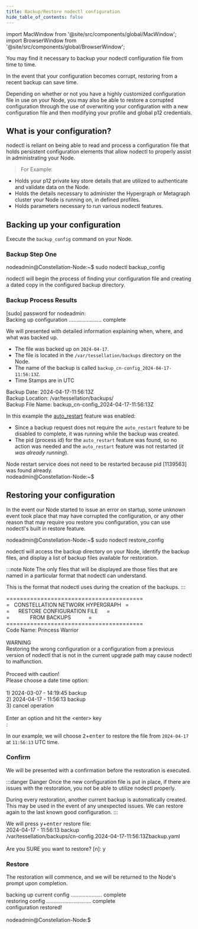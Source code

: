 ```yaml
---
title: Backup/Restore nodectl configuration
hide_table_of_contents: false
---
```


import MacWindow from '@site/src/components/global/MacWindow';
import BrowserWindow from '@site/src/components/global/BrowserWindow';

<head>
  <title>Backup or Restore your P12 Key - Macintosh</title>
  <meta
    name="description"
    content="This document will help to backup or restore a p12 file private key file necessary to join the network."
  />
</head>

You may find it necessary to backup your nodectl configuration file from time to time.  

In the event that your configuration becomes corrupt, restoring from a recent backup can save time.  

Depending on whether or not you have a highly customized configuration file in use on your Node, you may also be able to restore a corrupted configuration through the use of overwriting your configuration with a new configuration file and then modifying your profile and global p12 credentials.

## What is your configuration?

nodectl is reliant on being able to read and process a configuration file that holds persistent configuration elements that allow nodectl to properly assist in administrating your Node.

> For Example:

- Holds your p12 private key store details that are utilized to authenticate and validate data on the Node.
- Holds the details necessary to administer the Hypergraph or Metagraph cluster your Node is running on, in defined profiles.
- Holds parameters necessary to run various nodectl features.

## Backing up your configuration

Execute the `backup_config` command on your Node.

### Backup Step One

<MacWindow>
nodeadmin@Constellation-Node:~$ sudo nodectl backup_config<br />
</MacWindow>

nodectl will begin the process of finding your configuration file and creating a dated copy in the configured backup directory.

### Backup Process Results

<MacWindow>
[sudo] password for nodeadmin:<br />
Backing up configuration ...................... complete<br />
</MacWindow>

We will presented with detailed information explaining when, where, and what was backed up.

- The file was backed up on `2024-04-17`.
- The file is located in the `/var/tessellation/backups` directory on the Node.
- The name of the backup is called `backup_cn-config_2024-04-17-11:56:13Z`.
- Time Stamps are in UTC

<MacWindow>
Backup Date: 2024-04-17-11:56:13Z<br />
Backup Location: /var/tessellation/backups/<br />
Backup File Name: backup_cn-config_2024-04-17-11:56:13Z<br />
</MacWindow>

In this example the [auto_restart](../automated/nodectlAutorestart) feature was enabled:
- Since a backup request does not require the `auto_restart` feature to be disabled to complete, it was running while the backup was created.
- The pid (process id) for the `auto_restart` feature was found, so no action was needed and the `auto_restart` feature was not restarted (*it was already running*).

<MacWindow>
Node restart service does not need to be restarted because pid
[1139563] was found already.<br />
nodeadmin@Constellation-Node:~$ 
</MacWindow>

## Restoring your configuration

In the event our Node started to issue an error on startup, some unknown event took place that may have corrupted the configuration, or any other reason that may require you restore you configuration, you can use nodectl's built in restore feature.

<MacWindow>
nodeadmin@Constellation-Node:~$ sudo nodectl restore_config<br />
</MacWindow>

nodectl will access the backup directory on your Node, identify the backup files, and display a list of backup files available for restoration.

:::note Note
The only files that will be displayed are those files that are named in a particular format that nodectl can understand.  

This is the format that nodectl uses during the creation of the backups.
:::

<MacWindow>
========================================<br />
=&nbsp;&nbsp;&nbsp;CONSTELLATION NETWORK HYPERGRAPH&nbsp;&nbsp;&nbsp;=<br />
=&nbsp;&nbsp;&nbsp;&nbsp;&nbsp;&nbsp;RESTORE CONFIGURATION FILE&nbsp;&nbsp;&nbsp;&nbsp;&nbsp;&nbsp;=<br />
=&nbsp;&nbsp;&nbsp;&nbsp;&nbsp;&nbsp;&nbsp;&nbsp;&nbsp;&nbsp;&nbsp;&nbsp;&nbsp;&nbsp;FROM BACKUPS&nbsp;&nbsp;&nbsp;&nbsp;&nbsp;&nbsp;&nbsp;&nbsp;&nbsp;&nbsp;&nbsp;&nbsp;=<br />
========================================<br />
Code Name: Princess Warrior<br />
<br />
WARNING<br />
Restoring the wrong configuration or a configuration from a previous version of nodectl that is not in the current upgrade path may cause nodectl to malfunction.<br />
<br />
Proceed with caution!<br />
Please choose a date time option:<br />
<br />
1) 2024-03-07 - 14:19:45 backup <br />
2) 2024-04-17 - 11:56:13 backup <br />
3) cancel operation <br />
<br />
Enter an option and hit the &lt;enter&gt; key<br />
:<br />
</MacWindow>

In our example, we will choose <kbd>2</kbd>+<kbd>enter</kbd> to restore the file from `2024-04-17` at `11:56:13` UTC time.

### Confirm

We will be presented with a confirmation before the restoration is executed.

:::danger Danger
Once the new configuration file is put in place, if there are issues with the restoration, you not be able to utilize nodectl properly.

During every restoration, another current backup is automatically created.  This may be used in the event of any unexpected issues. We can restore again to the last known good configuration.
:::

We will press <kbd>y</kbd>+<kbd>enter</kbd>
<MacWindow>
restore file:<br />
2024-04-17 - 11:56:13 backup<br />
/var/tessellation/backups/cn-config.2024-04-17-11:56:13Zbackup.yaml<br />
<br />
Are you SURE you want to restore? [n]: y<br />
</MacWindow>

### Restore

The restoration will commence, and we will be returned to the Node's prompt upon completion. 

<MacWindow>
backing up current config ..................... complete<br />
restoring config .............................. complete<br />
configuration restored!<br />
<br />
nodeadmin@Constellation-Node:$
</MacWindow>